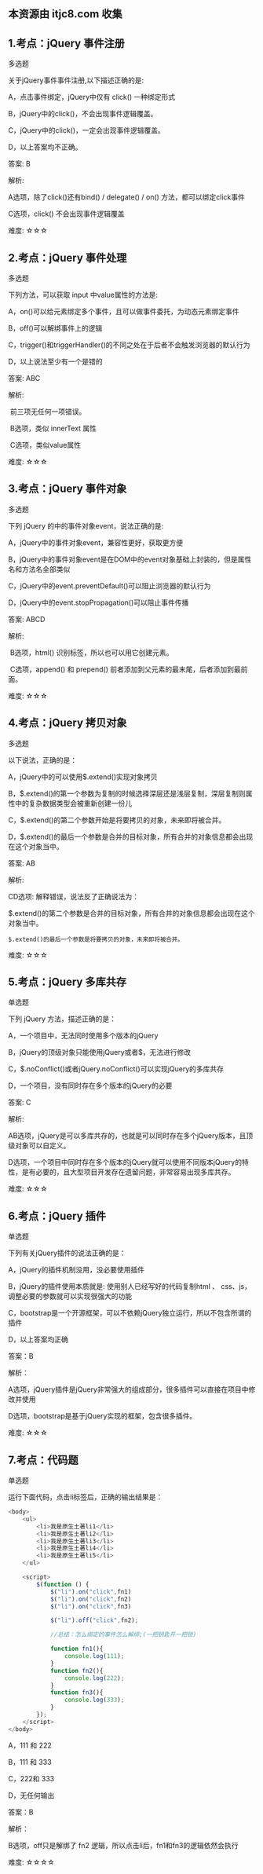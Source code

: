 ## 本资源由 itjc8.com 收集
## 1.考点：jQuery 事件注册

多选题

关于jQuery事件事件注册,以下描述正确的是:

A，点击事件绑定，jQuery中仅有 click() 一种绑定形式

B，jQuery中的click()，不会出现事件逻辑覆盖。

C，jQuery中的click()，一定会出现事件逻辑覆盖。

D，以上答案均不正确。

答案: B

解析: 

A选项，除了click()还有bind() / delegate() / on() 方法，都可以绑定click事件

C选项，click() 不会出现事件逻辑覆盖

难度: ☆☆☆ 

 







## 2.考点：jQuery 事件处理

多选题

下列方法，可以获取 input 中value属性的方法是:

A，on()可以给元素绑定多个事件，且可以做事件委托，为动态元素绑定事件

B，off()可以解绑事件上的逻辑

C，trigger()和triggerHandler()的不同之处在于后者不会触发浏览器的默认行为

D，以上说法至少有一个是错的

答案: ABC

解析: 

​	前三项无任何一项错误。

​	B选项，类似 innerText 属性

​	C选项，类似value属性

难度: ☆☆☆





## 3.考点：jQuery 事件对象

多选题

下列 jQuery 的中的事件对象event，说法正确的是:

A，jQuery中的事件对象event，兼容性更好，获取更方便

B，jQuery中的事件对象event是在DOM中的event对象基础上封装的，但是属性名和方法名全部类似

C，jQuery中的event.preventDefault()可以阻止浏览器的默认行为

D，jQuery中的event.stopPropagation()可以阻止事件传播

答案: ABCD

解析: 

​	B选项，html() 识别标签，所以也可以用它创建元素。

​	C选项，append() 和 prepend() 前者添加到父元素的最末尾，后者添加到最前面。

难度: ☆☆☆

 





## 4.考点：jQuery 拷贝对象

多选题

以下说法，正确的是：

A，jQuery中的可以使用$.extend()实现对象拷贝

B，$.extend()的第一个参数为复制的时候选择深层还是浅层复制，深层复制则属性中的复杂数据类型会被重新创建一份儿

C，$.extend()的第二个参数开始是将要拷贝的对象，未来即将被合并。

D，$.extend()的最后一个参数是合并的目标对象，所有合并的对象信息都会出现在这个对象当中。

答案: AB

解析: 

CD选项: 解释错误，说法反了正确说法为：

​	$.extend()的第二个参数是合并的目标对象，所有合并的对象信息都会出现在这个对象当中。

 	$.extend()的最后一个参数是将要拷贝的对象，未来即将被合并。

难度: ☆☆☆ 







## 5.考点：jQuery 多库共存



单选题

下列 jQuery 方法，描述正确的是：

A，一个项目中，无法同时使用多个版本的jQuery

B，jQuery的顶级对象只能使用jQuery或者$，无法进行修改

C，$.noConflict()或者jQuery.noConflict()可以实现jQuery的多库共存

D，一个项目，没有同时存在多个版本的jQuery的必要

答案: C

解析: 

AB选项，jQuery是可以多库共存的，也就是可以同时存在多个jQuery版本，且顶级对象可以自定义。

D选项，一个项目中同时存在多个版本的jQuery就可以使用不同版本jQuery的特性，是有必要的，且大型项目开发存在遗留问题，非常容易出现多库共存。

难度: ☆☆☆







## 6.考点：jQuery 插件

单选题

下列有关jQuery插件的说法正确的是：

A，jQuery的插件机制没用，没必要使用插件

B，jQuery的插件使用本质就是: 使用别人已经写好的代码复制html 、 css、js，调整必要的参数就可以实现很强大的功能

C，bootstrap是一个开源框架，可以不依赖jQuery独立运行，所以不包含所谓的插件

D，以上答案均正确

答案：B

解析：

A选项，jQuery插件是jQuery非常强大的组成部分，很多插件可以直接在项目中修改并使用

D选项，bootstrap是基于jQuery实现的框架，包含很多插件。

难度: ☆☆☆







## 7.考点：代码题

单选题

运行下面代码，点击li标签后，正确的输出结果是：

```javascript
<body>
  	<ul>
        <li>我是原生土著li1</li>
        <li>我是原生土著li2</li>
        <li>我是原生土著li3</li>
        <li>我是原生土著li4</li>
        <li>我是原生土著li5</li>
    </ul>

	<script>
        $(function () {
            $("li").on("click",fn1)
            $("li").on("click",fn2)
            $("li").on("click",fn3)

            $("li").off("click",fn2);

            //总结：怎么绑定的事件怎么解绑;(一把钥匙开一把锁)

            function fn1(){
                console.log(111);
            }
            function fn2(){
                console.log(222);
            }
            function fn3(){
                console.log(333);
            }
        });
    </script>
</body>
```

A，111 和 222

B，111 和 333

C，222和 333

D，无任何输出

答案：B

解析：

B选项，off只是解绑了 fn2 逻辑，所以点击li后，fn1和fn3的逻辑依然会执行

难度: ☆☆☆☆

